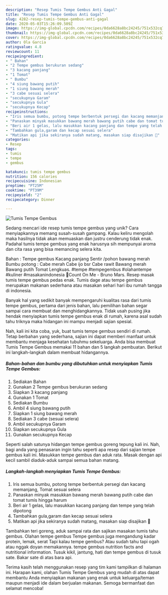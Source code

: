 ```yaml
---
description: "Resep Tumis Tempe Gembus Anti Gagal"
title: "Resep Tumis Tempe Gembus Anti Gagal"
slug: 4282-resep-tumis-tempe-gembus-anti-gagal
date: 2020-05-03T15:26:09.509Z
image: https://img-global.cpcdn.com/recipes/0da6628a8bc24245/751x532cq70/tumis-tempe-gembus-foto-resep-utama.jpg
thumbnail: https://img-global.cpcdn.com/recipes/0da6628a8bc24245/751x532cq70/tumis-tempe-gembus-foto-resep-utama.jpg
cover: https://img-global.cpcdn.com/recipes/0da6628a8bc24245/751x532cq70/tumis-tempe-gembus-foto-resep-utama.jpg
author: Ola Garcia
ratingvalue: 4.8
reviewcount: 11
recipeingredient:
- " Bahan"
- "2 Tempe gembus berukuran sedang"
- "3 kacang panjang"
- "1 Tomat"
- " Bumbu"
- "4 siung bawang putih"
- "1 siung bawang merah"
- "3 cabe sesuai selera"
- "secukupnya Garam"
- "secukupnya Gula"
- "secukupnya Kecap"
recipeinstructions:
- "Iris semua bumbu, potong tempe berbentuk persegi dan kacang memanjang, Tomat sesuai selera"
- "Panaskan minyak masukkan bawang merah bawang putih cabe dan tomat tumis hingga harum"
- "Beri air 1 gelas, lalu masukkan kacang panjang dan tempe yang telah dipotong"
- "Tambahkan gula,garam dan kecap sesuai selera"
- "Matikan api jika sekiranya sudah matang, masakan siap disajikan 💓"
categories:
- Resep
tags:
- tumis
- tempe
- gembus

katakunci: tumis tempe gembus 
nutrition: 156 calories
recipecuisine: Indonesian
preptime: "PT25M"
cooktime: "PT39M"
recipeyield: "2"
recipecategory: Dinner

---
```



![Tumis Tempe Gembus](https://img-global.cpcdn.com/recipes/0da6628a8bc24245/751x532cq70/tumis-tempe-gembus-foto-resep-utama.jpg)

Sedang mencari ide resep tumis tempe gembus yang unik? Cara menyiapkannya memang susah-susah gampang. Kalau keliru mengolah maka hasilnya tidak akan memuaskan dan justru cenderung tidak enak. Padahal tumis tempe gembus yang enak harusnya sih mempunyai aroma dan cita rasa yang bisa memancing selera kita.

Bahan : Tempe gembus Kacang panjang Sentir /pohon bawang merah Bumbu potong : Cabe merah Cabe ijo bsr Cabe rawit Bawang merah Bawang putih Tomat Lengkuas. #tempe #tempegembus #olahantempe #kuliner #masakanindonesia 🎵Count On Me - Bruno Mars. Resep masak tumis tempe gembus pedas enak. Tumis dage atau tempe gembus merupakan makanan sederhana atau masakan sehari hari ibu rumah tangga di indonesia.

Banyak hal yang sedikit banyak mempengaruhi kualitas rasa dari tumis tempe gembus, pertama dari jenis bahan, lalu pemilihan bahan segar sampai cara membuat dan menghidangkannya. Tidak usah pusing jika hendak menyiapkan tumis tempe gembus enak di rumah, karena asal sudah tahu triknya maka hidangan ini mampu menjadi sajian spesial.


Nah, kali ini kita coba, yuk, buat tumis tempe gembus sendiri di rumah. Tetap berbahan yang sederhana, sajian ini dapat memberi manfaat untuk membantu menjaga kesehatan tubuhmu sekeluarga. Anda bisa membuat Tumis Tempe Gembus memakai 11 bahan dan 5 langkah pembuatan. Berikut ini langkah-langkah dalam membuat hidangannya.

<!--inarticleads1-->

##### Bahan-bahan dan bumbu yang dibutuhkan untuk menyiapkan Tumis Tempe Gembus:

1. Sediakan  Bahan
1. Gunakan 2 Tempe gembus berukuran sedang
1. Siapkan 3 kacang panjang
1. Gunakan 1 Tomat
1. Sediakan  Bumbu
1. Ambil 4 siung bawang putih
1. Siapkan 1 siung bawang merah
1. Sediakan 3 cabe (sesuai selera)
1. Ambil secukupnya Garam
1. Siapkan secukupnya Gula
1. Gunakan secukupnya Kecap


Seperti salah satunya hidangan tempe gembus goreng tepung kali ini. Nah, bagi anda yang penasaran ingin tahu seperti apa resep dari sajian tempe gembus kali ini. Masukkan tempe gembus dan aduk rata. Masak dengan api kecil sambil diaduk-aduk sampai semua bahan matang. 

<!--inarticleads2-->

##### Langkah-langkah menyiapkan Tumis Tempe Gembus:

1. Iris semua bumbu, potong tempe berbentuk persegi dan kacang memanjang, Tomat sesuai selera
1. Panaskan minyak masukkan bawang merah bawang putih cabe dan tomat tumis hingga harum
1. Beri air 1 gelas, lalu masukkan kacang panjang dan tempe yang telah dipotong
1. Tambahkan gula,garam dan kecap sesuai selera
1. Matikan api jika sekiranya sudah matang, masakan siap disajikan 💓


Tambahkan teri goreng, aduk sampai rata dan sajikan masakan tumis tahu gembus. Olahan tempe gembus Tempe gembus juga mengandung kadar protein, lemak, serat Tapi kalau tempe gembus? Atau sudah tahu tapi ogah atau nggak doyan memakannya. tempe gembus nutrition facts and nutritional information. Tusuk kikil, jantung, hati dan tempe gembus di tusuk sate. Bakar sate di atas bara api. 

Terima kasih telah menggunakan resep yang tim kami tampilkan di halaman ini. Harapan kami, olahan Tumis Tempe Gembus yang mudah di atas dapat membantu Anda menyiapkan makanan yang enak untuk keluarga/teman maupun menjadi ide dalam berjualan makanan. Semoga bermanfaat dan selamat mencoba!
